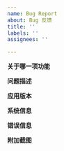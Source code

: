 ```yaml
---
name: Bug Report
about: Bug 反馈
title: ''
labels: ''
assignees: ''

---
```


<!-- 最好先在最新Beta版本中测试一下, 有些问题可能已经修复 -->

<!-- 请先确保您已在issues里搜索过相关问题, 避免重复 -->

<!-- 请先确保您已阅读过教程中对此功能的相关说明, 其中一些细节说明可能就能解决您的问题 -->

**关于哪一项功能**


**问题描述**
<!-- 如何重现此问题, 在哪个功能遇到的问题 -->


**应用版本**
<!-- 例如V2.0Beta3 -->


**系统信息**
<!-- 例如Windows10 x64 -->


**错误信息**
<!-- **请尽量填写, 这对于确定问题原因非常重要** -->
<!-- 大部分未知的错误会将异常抛出，可以复制错误信息，也可以截图附在下面 -->


**附加截图**
<!-- 可以使用图床并将链接以Markdown语法插入 -->
